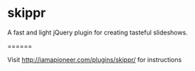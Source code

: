 skippr
======

A fast and light jQuery plugin for creating tasteful slideshows.

======

Visit http://iamapioneer.com/plugins/skippr/ for instructions
